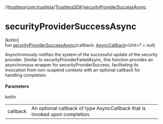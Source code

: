 //[trustless](../../../index.md)/[com.trustless](../index.md)/[TrustlessSDK](index.md)/[securityProviderSuccessAsync](security-provider-success-async.md)

# securityProviderSuccessAsync

[kotlin]\
fun [securityProviderSuccessAsync](security-provider-success-async.md)(callback: [AsyncCallback](../../com.trustless.utils/-async-callback/index.md)&lt;Unit&gt;? = null)

Asynchronously notifies the system of the successful update of the security provider. Similar to securityProviderFailedAsync, this function provides an asynchronous wrapper for securityProviderSuccess, facilitating its invocation from non-suspend contexts with an optional callback for handling completion.

#### Parameters

kotlin

| | |
|---|---|
| callback | An optional callback of type AsyncCallback<Unit> that is invoked upon completion. |
